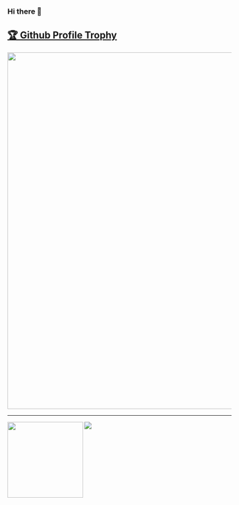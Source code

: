 ### Hi there 👋


<a href="https://github.com/ryo-ma/github-profile-trophy"><h2>🏆 Github Profile Trophy</h2></a>
<a href="https://github.com/ryo-ma/github-profile-trophy">
  <img width=800 src="https://github-profile-trophy.vercel.app/?username=qfdk&column=7&theme=flat&no-frame=true"/>
</a>

---

<div>
  <img height="170" align="left" src="https://github-readme-stats.vercel.app/api?username=qfdk&count_private=true&include_all_commits=true" />
  <img src="https://github-readme-stats.vercel.app/api/top-langs/?username=qfdk&layout=compact" />
</div>

